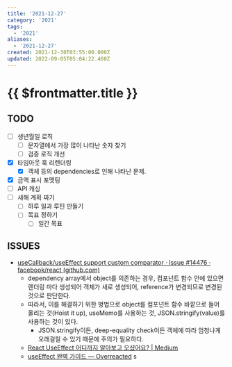```yaml
---
title: '2021-12-27'
category: '2021'
tags:
  - '2021'
aliases:
  - '2021-12-27'
created: 2021-12-30T03:55:00.000Z
updated: 2022-09-05T05:04:22.460Z
---
```


# {{ $frontmatter.title }}

## TODO

- [ ] 생년월일 로직
  - [ ] 문자열에서 가장 많이 나타난 숫자 찾기
  - [ ] 검증 로직 개선
- [x] 타임아웃 훅 리렌더링
  - [x] 객체 등의 dependencies로 인해 나타난 문제.
- [x] 금액 표시 포맷팅
- [ ] API 캐싱
- [ ] 새해 계획 짜기
  - [ ] 하루 일과 루틴 만들기
  - [ ] 목표 정하기
    - [ ] 일간 목표

## ISSUES

- [useCallback/useEffect support custom comparator · Issue #14476 · facebook/react (github.com)](https://github.com/facebook/react/issues/14476#issuecomment-471199055)
  - dependency array에서 object를 의존하는 경우, 컴포넌트 함수 안에 있으면 렌더링 마다 생성되어 객체가 새로 생성되어, reference가 변경되므로 변경된 것으로 판단한다.
  - 따라서, 이를 해결하기 위한 벙법으로 object를 컴포넌트 함수 바깥으로 들어 올리는 것(Hoist it up), useMemo를 사용하는 것, JSON.stringify(value)를 사용하는 것이 있다.
    - JSON.stringify이든, deep-equality check이든 객체에 따라 엄청나게 오래걸릴 수 있기 때문에 주의가 필요하다.
  - [React UseEffect 어디까지 알아보고 오셨어요? | Medium](https://sgwanlee.medium.com/useeffect%EC%9D%98-dependency-array-ebd15f35403a)
  - [useEffect 완벽 가이드 — Overreacted](https://overreacted.io/ko/a-complete-guide-to-useeffect/)
    s

